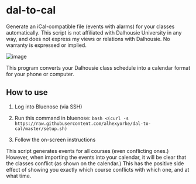 # dal-to-cal
Generate an iCal-compatible file (events with alarms) for your classes automatically. This script is not affiliated with Dalhousie University in any way, and does not express my views or relations with Dalhousie. No warranty is expressed or implied.

![image](https://i.imgur.com/nbg32Qg.jpg)

This program converts your Dalhousie class schedule into a calendar format for your phone or computer.

## How to use

1. Log into Bluenose (via SSH)

2. Run this command in bluenose: `bash <(curl -s https://raw.githubusercontent.com/alhexyorke/dal-to-cal/master/setup.sh)`

3. Follow the on-screen instructions

This script generates events for all courses (even conflicting ones.) However, when importing the events into your calendar, it will be clear that the classes conflict (as shown on the calendar.) This has the positive side effect of showing you exactly which course conflicts with which one, and at what time.
